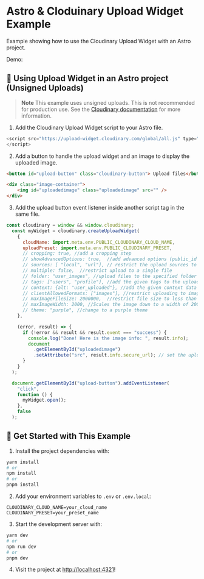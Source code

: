 # Astro & Cloduinary Upload Widget Example

Example showing how to use the Cloudinary Upload Widget with an Astro project.

Demo: 

## 🧰 Using Upload Widget in an Astro project (Unsigned Uploads)

> **Note**
> This example uses unsigned uploads. This is not recommended for production use. See the [Cloudinary documentation](https://cloudinary.com/documentation/upload_widget#unsigned_uploads) for more information.

1. Add the Cloudinary Upload Widget script to your Astro file.

```js
<script src="https://upload-widget.cloudinary.com/global/all.js" type="text/javascript">  
</script>
```

2. Add a button to handle the upload widget and an image to display the uploaded image.

```html
<button id="upload-button" class="cloudinary-button"> Upload files</button>

<div class="image-container">
    <img id="uploadedimage" class="uploadedimage" src="" />
</div>
```

3. Add the upload button event listener inside another script tag in the same file.

```js
const cloudinary = window && window.cloudinary;
  const myWidget = cloudinary.createUploadWidget(
    {
      cloudName: import.meta.env.PUBLIC_CLOUDINARY_CLOUD_NAME,
      uploadPreset: import.meta.env.PUBLIC_CLOUDINARY_PRESET,
      // cropping: true, //add a cropping step
      // showAdvancedOptions: true,  //add advanced options (public_id and tag)
      // sources: [ "local", "url"], // restrict the upload sources to URL and local files
      // multiple: false,  //restrict upload to a single file
      // folder: "user_images", //upload files to the specified folder
      // tags: ["users", "profile"], //add the given tags to the uploaded files
      // context: {alt: "user_uploaded"}, //add the given context data to the uploaded files
      // clientAllowedFormats: ["images"], //restrict uploading to image files only
      // maxImageFileSize: 2000000,  //restrict file size to less than 2MB
      // maxImageWidth: 2000, //Scales the image down to a width of 2000 pixels before uploading
      // theme: "purple", //change to a purple theme
    },

    (error, result) => {
      if (!error && result && result.event === "success") {
        console.log("Done! Here is the image info: ", result.info);
        document
          .getElementById("uploadedimage")
          .setAttribute("src", result.info.secure_url); // set the uploaded image url as the src attribute of the image element
      }
    }
  );

  document.getElementById("upload-button").addEventListener(
    "click",
    function () {
      myWidget.open();
    },
    false
  );
```

## 🚀 Get Started with This Example

1. Install the project dependencies with:

```bash
yarn install
# or
npm install
# or
pnpm install
```

2. Add your environment variables to `.env` or `.env.local`:

```
CLOUDINARY_CLOUD_NAME=your_cloud_name
CLOUDINARY_PRESET=your_preset_name
```

3. Start the development server with:

```bash
yarn dev
# or
npm run dev
# or
pnpm dev
```

4. Visit the project at <http://localhost:4321>!

